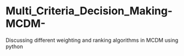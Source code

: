 # Multi_Criteria_Decision_Making-MCDM-
Discussing different weighting and ranking algorithms in MCDM using python
